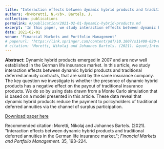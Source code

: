 ```yaml
---
title: "Interaction effects between dynamic hybrid products and traditional deferred annuities in the German life insurance market"
authors: <b>Moretti, N.</b>, Bartels, J.
collection: publications
permalink: #/publication/2021-02-01-dynamic-hybrid-products.md
excerpt: 'In this paper, we study interaction effects between dynamic hybrid products and traditional deferred annuity contracts that are sold by the same insurance company. We build a model including a detailed representation of the profit participation mechanism and analyse it using a Monte Carlo simulation.'
date: 2021-02-01
venue: 'Financial Markets and Portfolio Management'
# paperurl: 'https://link.springer.com/content/pdf/10.1007/s11408-020-00367-z.pdf'
# citation: 'Moretti, Nikolaj and Johannes Bartels. (2021). &quot;Interaction effects between dynamic hybrid products and traditional deferred annuities in the German life insurance market.&quot; <i>Financial Markets and Portfolio Management</i>. 35, 193–224.'
---
```

**Abstract**: Dynamic hybrid products emerged in 2007 and are now well established in the
German life insurance market. In this article, we study interaction effects between
dynamic hybrid products and traditional deferred annuity contracts, that are sold by
the same insurance company. The key question we investigate is whether the presence
of dynamic hybrid products has a negative effect on the payout of traditional insurance
products. We do so by using data drawn from a Monte Carlo simulation that is based
on a model presented in this article. These data reveal that dynamic hybrid products
reduce the payment to policyholders of traditional deferred annuities via the channel
of surplus participation.

[Download paper here](https://link.springer.com/content/pdf/10.1007/s11408-020-00367-z.pdf)

Recommended citation: Moretti, Nikolaj and Johannes Bartels. (2021). "Interaction effects between dynamic hybrid products and traditional deferred annuities in the German life insurance market."; <i>Financial Markets and Portfolio Management</i>. 35, 193–224.
